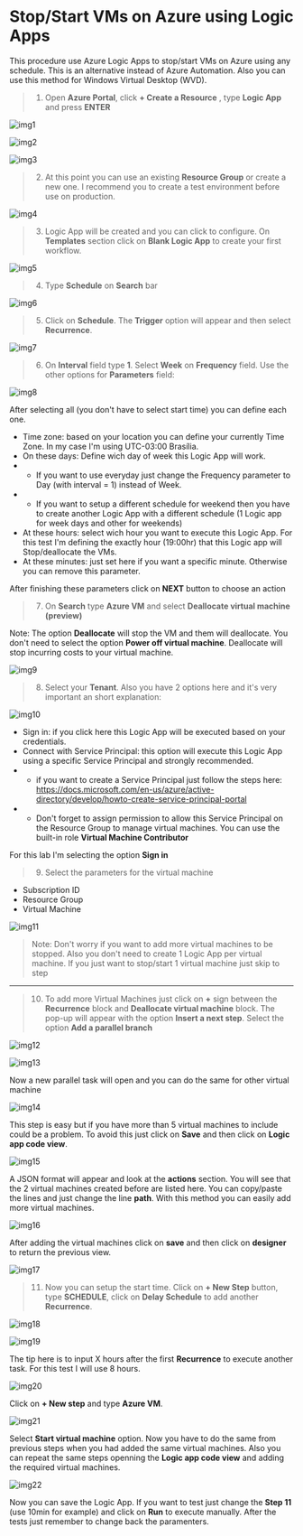 # Stop/Start VMs on Azure using Logic Apps

This procedure use Azure Logic Apps to stop/start VMs on Azure using any schedule. This is an alternative instead of Azure Automation. Also you can use this method for Windows Virtual Desktop (WVD). 

>1. Open **Azure Portal**, click **+ Create a Resource** , type  **Logic App** and press **ENTER**

![img1](/img/img1.png)

![img2](/img/img2.png)

![img3](/img/img3.png)

>2. At this point you can use an existing **Resource Group** or create a new one. I recommend you to create a test environment before use on production. 

![img4](/img/img4.png)

>3. Logic App will be created and you can click to configure. On **Templates** section click on **Blank Logic App** to create your first workflow. 

![img5](/img/img5.png)

>4. Type **Schedule** on **Search** bar

![img6](/img/img6.png)

>5. Click on **Schedule**. The **Trigger** option will appear and then select **Recurrence**. 

![img7](/img/img7.png)

>6. On **Interval** field type **1**. Select **Week** on **Frequency** field. Use the other options for **Parameters** field:

![img8](/img/img8.png)

After selecting all (you don't have to select start time) you can define each one.

- Time zone: based on your location you can define your currently Time Zone. In my case I'm using UTC-03:00 Brasília.
- On these days: Define wich day of week this Logic App will work. 
- - If you want to use everyday just change the Frequency parameter to Day (with interval = 1) instead of Week.
- - If you want to setup a different schedule for weekend then you have to create another Logic App with a different schedule (1 Logic app for week days and other for weekends)
- At these hours: select wich hour you want to execute this Logic App. For this test I'm defining the exactly hour (19:00hr) that this Logic app will Stop/deallocate the VMs. 
- At these minutes: just set here if you want a specific minute. Otherwise you can remove this parameter.

After finishing these parameters click on **NEXT** button to choose an action

>7. On **Search** type **Azure VM** and select **Deallocate virtual machine (preview)**

Note: The option **Deallocate** will stop the VM and them will deallocate. You don't need to select the option **Power off virtual machine**. Deallocate will stop incurring costs to your virtual machine. 

![img9](/img/img9.png)

>8. Select your **Tenant**. Also you have 2 options here and it's very important an short explanation:  

![img10](/img/img10.png)

- Sign in: if you click here this Logic App will be executed based on your credentials. 
- Connect with Service Principal: this option will execute this Logic App using a specific Service Principal and strongly recommended.
- - if you want to create a Service Principal just follow the steps here: https://docs.microsoft.com/en-us/azure/active-directory/develop/howto-create-service-principal-portal
- - Don't forget to assign permission to allow this Service Principal on the Resource Group to manage virtual machines. You can use the built-in role **Virtual Machine Contributor**

For this lab I'm selecting the option **Sign in** 

>9. Select the parameters for the virtual machine

- Subscription ID
- Resource Group
- Virtual Machine

![img11](/img/img11.png)
  
>Note: Don't worry if you want to add more virtual machines to be stopped. Also you don't need to create 1 Logic App per virtual machine. If you just want to stop/start 1 virtual machine just skip to step 

--------------------



>10. To add more Virtual Machines just click on **+** sign between the **Recurrence** block and **Deallocate virtual machine** block. The pop-up will appear with the option **Insert a next step**. Select the option **Add a parallel branch**

![img12](/img/img12.png)

![img13](/img/img13.png)


Now a new parallel task will open and you can do the same for other virtual machine 


![img14](/img/img14.png)

This step is easy but if you have more than 5 virtual machines to include could be a problem. To avoid this just click on **Save** and then click on **Logic app code view**.

![img15](/img/img15.png)

A JSON format will appear and look at the **actions** section. You will see that the 2 virtual machines created before are listed here. You can copy/paste the lines and just change the line **path**. With this method you can easily add more virtual machines. 

![img16](/img/img16.png)

After adding the virtual machines click on **save** and then click on **designer** to return the previous view.

![img17](/img/img17.png)


>11. Now you can setup the start time. Click on **+ New Step** button, type **SCHEDULE**, click on **Delay Schedule** to add another **Recurrence**. 

![img18](/img/img18.png)

![img19](/img/img19.png)

The tip here is to input X hours after the first **Recurrence** to execute another task. For this test I will use 8 hours. 

![img20](/img/img20.png)

Click on **+ New step** and type **Azure VM**.

![img21](/img/img21.png)

Select **Start virtual machine** option. Now you have to do the same from previous steps when you had added the same virtual machines. Also you can repeat the same steps openning the **Logic app code view** and adding the required virtual machines. 

![img22](/img/img22.png)

Now you can save the Logic App. If you want to test just change the **Step 11** (use 10min for example) and click on **Run** to execute manually. After the tests just remember to change back the paramenters. 







